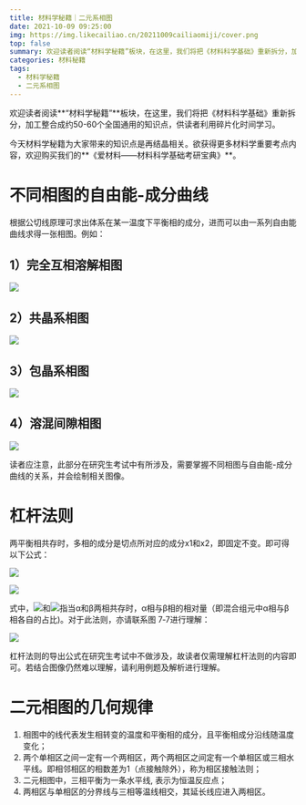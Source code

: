 ```yaml
---
title: 材料学秘籍｜二元系相图
date: 2021-10-09 09:25:00
img: https://img.likecailiao.cn/20211009cailiaomiji/cover.png
top: false
summary: 欢迎读者阅读“材料学秘籍”板块，在这里，我们将把《材料科学基础》重新拆分，加工整合成约50-60个全国通用的知识点，供读者利用碎片化时间学习。
categories: 材料秘籍
tags:
  - 材料学秘籍
  - 二元系相图
---
```


欢迎读者阅读**“材料学秘籍”**板块，在这里，我们将把《材料科学基础》重新拆分，加工整合成约50-60个全国通用的知识点，供读者利用碎片化时间学习。

今天材料学秘籍为大家带来的知识点是再结晶相关。欲获得更多材料学重要考点内容，欢迎购买我们的**《爱材料——材料科学基础考研宝典》**。

# 不同相图的自由能-成分曲线

根据公切线原理可求出体系在某一温度下平衡相的成分，进而可以由一系列自由能曲线求得一张相图。例如：

## 1）完全互相溶解相图

![](https://img.likecailiao.cn/20211009cailiaomiji/1.png)

## 2）共晶系相图

![](https://img.likecailiao.cn/20211009cailiaomiji/2.png)

## 3）包晶系相图

![](https://img.likecailiao.cn/20211009cailiaomiji/3.png)

## 4）溶混间隙相图

![](https://img.likecailiao.cn/20211009cailiaomiji/4.png)

读者应注意，此部分在研究生考试中有所涉及，需要掌握不同相图与自由能-成分曲线的关系，并会绘制相关图像。

# 杠杆法则

两平衡相共存时，多相的成分是切点所对应的成分x1和x2，即固定不变。即可得以下公式：

![](https://img.likecailiao.cn/20211009cailiaomiji/7.png)

![](https://img.likecailiao.cn/20211009cailiaomiji/8.png)

式中，![](https://img.likecailiao.cn/20211009cailiaomiji/9.png)和![](https://img.likecailiao.cn/20211009cailiaomiji/10.png)指当α和β两相共存时，α相与β相的相对量（即混合组元中α相与β相各自的占比)。对于此法则，亦请联系图 7‑7进行理解：

![](https://img.likecailiao.cn/20211009cailiaomiji/11.png)

杠杆法则的导出公式在研究生考试中不做涉及，故读者仅需理解杠杆法则的内容即可。若结合图像仍然难以理解，请利用例题及解析进行理解。

# 二元相图的几何规律

1. 相图中的线代表发生相转变的温度和平衡相的成分，且平衡相成分沿线随温度变化；
2. 两个单相区之间一定有一个两相区，两个两相区之间定有一个单相区或三相水平线。即相邻相区的相数差为1（点接触除外），称为相区接触法则；
3. 二元相图中，三相平衡为一条水平线, 表示为恒温反应点；
4. 两相区与单相区的分界线与三相等温线相交，其延长线应进入两相区。

